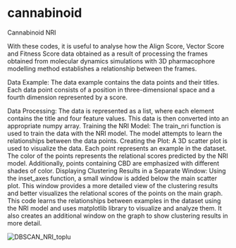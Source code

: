 # cannabinoid
Cannabinoid NRI

With these codes, it is useful to analyse how the Align Score, Vector Score and Fitness Score data obtained as a result of processing the frames obtained from molecular dynamics simulations with 3D pharmacophore modelling method establishes a relationship between the frames.

Data Example: The data example contains the data points and their titles. Each data point consists of a position in three-dimensional space and a fourth dimension represented by a score.

Data Processing: The data is represented as a list, where each element contains the title and four feature values. This data is then converted into an appropriate numpy array. Training the NRI Model: The train_nri function is used to train the data with the NRI model. The model attempts to learn the relationships between the data points. Creating the Plot: A 3D scatter plot is used to visualize the data. Each point represents an example in the dataset. The color of the points represents the relational scores predicted by the NRI model. Additionally, points containing CBD are emphasized with different shades of color. Displaying Clustering Results in a Separate Window: Using the inset_axes function, a small window is added below the main scatter plot. This window provides a more detailed view of the clustering results and better visualizes the relational scores of the points on the main graph. This code learns the relationships between examples in the dataset using the NRI model and uses matplotlib library to visualize and analyze them. It also creates an additional window on the graph to show clustering results in more detail.


![DBSCAN_NRI_toplu](https://github.com/cannabinoid13/cannabinoid/assets/166438571/0050c557-74e8-4ffb-98d8-1d6dba5fb00f)
